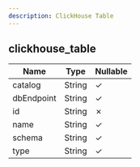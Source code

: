 ```yaml
---
description: ClickHouse Table
---
```

clickhouse_table
----------------

| **Name**   | **Type** | **Nullable** |
| ---------- | -------- | ------------ |
| catalog    | String   | &check;      |
| dbEndpoint | String   | &check;      |
| id         | String   | &cross;      |
| name       | String   | &check;      |
| schema     | String   | &check;      |
| type       | String   | &check;      |
